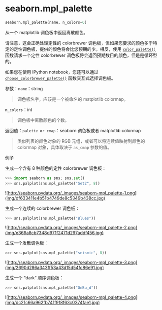 # seaborn.mpl_palette

```py
seaborn.mpl_palette(name, n_colors=6)
```

从一个 matplotlib 调色板中返回离散颜色。

请注意，这会正确处理定性的 colorbrewer 调色板，但如果您要求的颜色多于特定的定性调色板，提供的颜色将会比您预期的少。相反，使用 [`color_palette()`](seaborn.color_palette.html#seaborn.color_palette "seaborn.color_palette") 函数请求一个定性 colorbrewer 调色板将会返回预期数目的颜色，但是是循环型的。

如果您在使用 IPython notebook，您还可以通过 [`choose_colorbrewer_palette()`](seaborn.choose_colorbrewer_palette.html#seaborn.choose_colorbrewer_palette "seaborn.choose_colorbrewer_palette") 函数交互式选择调色板。

参数：`name`：string

> 调色板名字，应该是一个被命名的 matplotlib colormap。

`n_colors`：int

> 调色板中离散颜色的个数。


返回值：`palette or cmap`：seaborn 调色板或者 matplotlib colormap

> 类似列表的颜色对象的 RGB 元组，或者可以将连续值映射到颜色的 colormap 对象，具体取决于 `as_cmap` 参数的值。

例子

生成一个含有 8 种颜色的定性 colorbrewer 调色板：

```py
>>> import seaborn as sns; sns.set()
>>> sns.palplot(sns.mpl_palette("Set2", 8))

```

![http://seaborn.pydata.org/_images/seaborn-mpl_palette-1.png](img/df633411e4b51b4749de8c5349b438cc.jpg)

生成一个连续的 colorbrewer 调色板：

```py
>>> sns.palplot(sns.mpl_palette("Blues"))

```

![http://seaborn.pydata.org/_images/seaborn-mpl_palette-2.png](img/e369a8cb7348d971f2471d297addf456.jpg)

生成一个发散调色板：

```py
>>> sns.palplot(sns.mpl_palette("seismic", 8))

```

![http://seaborn.pydata.org/_images/seaborn-mpl_palette-3.png](img/2690d286a343ff53a43d15d54fc86e91.jpg)

生成一个 “dark” 顺序调色板：

```py
>>> sns.palplot(sns.mpl_palette("GnBu_d"))

```

![http://seaborn.pydata.org/_images/seaborn-mpl_palette-4.png](img/dc21c66a962fb741f9f8f63c0374fae1.jpg)
